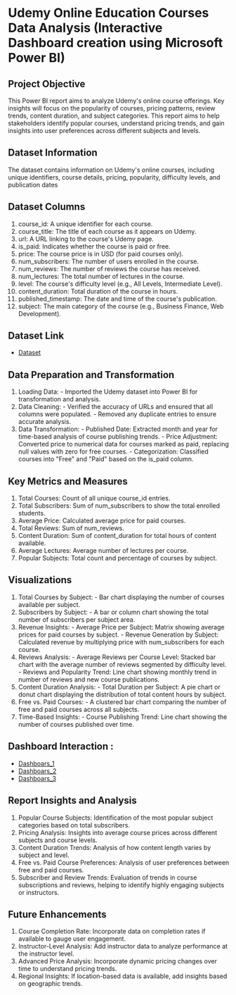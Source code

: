 # Udemy Online Education Courses Data Analysis (Interactive Dashboard creation using Microsoft Power BI)
## Project Objective
This Power BI report aims to analyze Udemy's online course offerings. Key insights will focus on the popularity of courses, pricing patterns, review trends, content duration, and subject categories. This report aims to help stakeholders identify popular courses, understand pricing trends, and gain insights into user preferences across different subjects and levels.

## Dataset Information
The dataset contains information on Udemy's online courses, including unique identifiers, course details, pricing, popularity, difficulty levels, and publication dates
## Dataset Columns
1. course_id: A unique identifier for each course.
2. course_title: The title of each course as it appears on Udemy.
3. url: A URL linking to the course's Udemy page.
4. is_paid: Indicates whether the course is paid or free.
5. price: The course price is in USD (for paid courses only).
6. num_subscribers: The number of users enrolled in the course.
7. num_reviews: The number of reviews the course has received.
8. num_lectures: The total number of lectures in the course.
9. level: The course's difficulty level (e.g., All Levels, Intermediate Level).
10. content_duration: Total duration of the course in hours.
11. published_timestamp: The date and time of the course's publication.
12. subject: The main category of the course (e.g., Business Finance, Web Development).

## Dataset Link 
- <a href="https://github.com/nitinyeranale/Udemy-Curses-Power-BI-Dashboard/blob/main/udemy_courses_dataset.csv">Dataset</a>

## Data Preparation and Transformation
1. Loading Data:
                 - Imported the Udemy dataset into Power BI for transformation and analysis.
3. Data Cleaning:
                  - Verified the accuracy of URLs and ensured that all columns were populated.
                  - Removed any duplicate entries to ensure accurate analysis.
4. Data Transformation:
                       - Published Date: Extracted month and year for time-based analysis of course publishing trends.
                       - Price Adjustment: Converted price to numerical data for courses marked as paid, replacing null values with zero for free courses.
                       - Categorization: Classified courses into "Free" and "Paid" based on the is_paid column.

## Key Metrics and Measures
1. Total Courses: Count of all unique course_id entries.
2. Total Subscribers: Sum of num_subscribers to show the total enrolled students.
3. Average Price: Calculated average price for paid courses.
4. Total Reviews: Sum of num_reviews.
5. Content Duration: Sum of content_duration for total hours of content available.
6. Average Lectures: Average number of lectures per course.
7. Popular Subjects: Total count and percentage of courses by subject.

## Visualizations
1. Total Courses by Subject:
                           - Bar chart displaying the number of courses available per subject.
3. Subscribers by Subject:
                           - A bar or column chart showing the total number of subscribers per subject area.
5. Revenue Insights:
                      - Average Price per Subject: Matrix showing average prices for paid courses by subject.
                      - Revenue Generation by Subject: Calculated revenue by multiplying price with num_subscribers for each course.
7. Reviews Analysis:
                     - Average Reviews per Course Level: Stacked bar chart with the average number of reviews segmented by difficulty level.
                     - Reviews and Popularity Trend: Line chart showing monthly trend in number of reviews and new course publications.
9. Content Duration Analysis:
                            - Total Duration per Subject: A pie chart or donut chart displaying the distribution of total content hours by subject.
11. Free vs. Paid Courses:
                          - A clustered bar chart comparing the number of free and paid courses across all subjects.
13. Time-Based Insights:
                        - Course Publishing Trend: Line chart showing the number of courses published over time.

## Dashboard Interaction : 
- <a href=" https://github.com/nitinyeranale/Udemy-Curses-Power-BI-Dashboard/blob/main/Dashboard_1.png">Dashboars_1</a>
- <a href=" https://github.com/nitinyeranale/Udemy-Curses-Power-BI-Dashboard/blob/main/Dashboard_2.png">Dashboars_2</a>
- <a href=" https://github.com/nitinyeranale/Udemy-Curses-Power-BI-Dashboard/blob/main/Dashboard_3.png">Dashboars_3</a>

## Report Insights and Analysis
1. Popular Course Subjects: Identification of the most popular subject categories based on total subscribers.
2. Pricing Analysis: Insights into average course prices across different subjects and course levels.
3. Content Duration Trends: Analysis of how content length varies by subject and level.
4. Free vs. Paid Course Preferences: Analysis of user preferences between free and paid courses.
5. Subscriber and Review Trends: Evaluation of trends in course subscriptions and reviews, helping to identify highly engaging subjects or instructors.

## Future Enhancements
1. Course Completion Rate: Incorporate data on completion rates if available to gauge user engagement.
2. Instructor-Level Analysis: Add instructor data to analyze performance at the instructor level.
3. Advanced Price Analysis: Incorporate dynamic pricing changes over time to understand pricing trends.
4. Regional Insights: If location-based data is available, add insights based on geographic trends.
